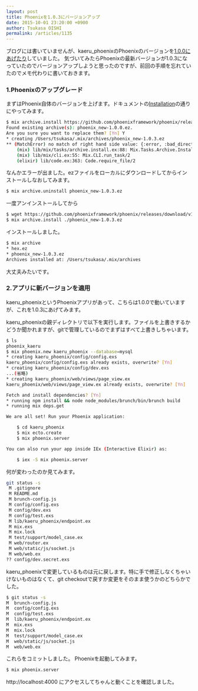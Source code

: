 ```yaml
---
layout: post
title: Phoenixを1.0.3にバージョンアップ
date: 2015-10-01 23:20:00 +0900
author: Tsukasa OISHI
permalink: /articles/1135
---
```


ブログには書いていませんが、kaeru_phoenixのPhoenixのバージョンを[1.0.0にあげたり](https://github.com/tsukasaoishi/kaeru_phoenix/commit/bd9ffc15279ed7bfbd2df082f68257be0b0dfe6e)していました。
気づいてみたらPhoenixの最新バージョンが1.0.3になっていたのでバージョンアップしようと思ったのですが、前回の手順を忘れていたのでメモ代わりに書いておきます。

### 1.Phoenixのアップグレード
まずはPhoenix自体のバージョンを上げます。ドキュメントの[Installation](http://www.phoenixframework.org/docs/installation#section-phoenix)の通りにやってみます。
```bash
$ mix archive.install https://github.com/phoenixframework/phoenix/releases/tag/v1.0.3/phoenix_new-1.0.3.ez
Found existing archive(s): phoenix_new-1.0.0.ez.
Are you sure you want to replace them? [Yn] Y
* creating /Users/tsukasa/.mix/archives/phoenix_new-1.0.3.ez
** (MatchError) no match of right hand side value: {:error, :bad_directory}
    (mix) lib/mix/tasks/archive.install.ex:88: Mix.Tasks.Archive.Install.install_archive/2
    (mix) lib/mix/cli.ex:55: Mix.CLI.run_task/2
    (elixir) lib/code.ex:363: Code.require_file/2

```
なんかエラーが出ました。ezファイルをローカルにダウンロードしてからインストールしなおしてみます。
```bash
$ mix archive.uninstall phoenix_new-1.0.3.ez
```
一度アンインストールしてから
```bash
$ wget https://github.com/phoenixframework/phoenix/releases/download/v1.0.3/phoenix_new-1.0.3.ez
$ mix archive.install ./phoenix_new-1.0.3.ez
```
インストールしました。
```bash
$ mix archive
* hex.ez
* phoenix_new-1.0.3.ez
Archives installed at: /Users/tsukasa/.mix/archives
```
大丈夫みたいです。

### 2.アプリに新バージョンを適用
kaeru_phoenixというPhoenixアプリがあって、こちらは1.0.0で動いていますが、これを1.0.3にあげてみます。

kaeru_phoenixの親ディレクトリで以下を実行します。ファイルを上書きするかどうか聞かれますが、gitで管理しているのでまずはすべて上書きしちゃいます。
```bash
$ ls
phoenix_kaeru
$ mix phoenix.new kaeru_phoenix --database=mysql
* creating kaeru_phoenix/config/config.exs
kaeru_phoenix/config/config.exs already exists, overwrite? [Yn]
* creating kaeru_phoenix/config/dev.exs
...(省略)
* creating kaeru_phoenix/web/views/page_view.ex
kaeru_phoenix/web/views/page_view.ex already exists, overwrite? [Yn]

Fetch and install dependencies? [Yn]
* running npm install && node node_modules/brunch/bin/brunch build
* running mix deps.get

We are all set! Run your Phoenix application:

    $ cd kaeru_phoenix
    $ mix ecto.create
    $ mix phoenix.server

You can also run your app inside IEx (Interactive Elixir) as:

    $ iex -S mix phoenix.server

```

何が変わったのか見てみます。
```bash
git status -s
 M .gitignore
 M README.md
 M brunch-config.js
 M config/config.exs
 M config/dev.exs
 M config/test.exs
 M lib/kaeru_phoenix/endpoint.ex
 M mix.exs
 M mix.lock
 M test/support/model_case.ex
 M web/router.ex
 M web/static/js/socket.js
 M web/web.ex
?? config/dev.secret.exs
```

kaeru_phoenixで変更しているものは元に戻します。特に手で修正しなくちゃいけないものはなくて、git checkoutで戻すか変更をそのまま使うかのどちらかでした。
```bash
$ git status -s
M  brunch-config.js
M  config/config.exs
M  config/test.exs
M  lib/kaeru_phoenix/endpoint.ex
M  mix.exs
M  mix.lock
M  test/support/model_case.ex
M  web/static/js/socket.js
M  web/web.ex
```
これらをコミットしました。
Phoenixを起動してみます。
```bash
$ mix phoenix.server
```
http://localhost:4000 にアクセスしてちゃんと動くことを確認しました。
